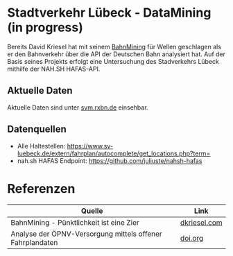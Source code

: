 # Stadtverkehr Lübeck - DataMining (in progress)
Bereits David Kriesel hat mit seinem [BahnMining](https://www.dkriesel.com/blog/2019/1229_video_und_folien_meines_36c3-vortrags_bahnmining) für Wellen geschlagen als er den Bahnverkehr über die API der Deutschen Bahn analysiert hat. Auf der Basis seines Projekts erfolgt eine Untersuchung des Stadverkehrs Lübeck mithilfe der NAH.SH HAFAS-API.

## Aktuelle Daten
Aktuelle Daten sind unter [svm.rxbn.de](https://svm.rxbn.de) einsehbar.

## Datenquellen
- Alle Haltestellen:
https://www.sv-luebeck.de/extern/fahrplan/autocomplete/get_locations.php?term=
- nah.sh HAFAS Endpoint:
https://github.com/juliuste/nahsh-hafas

# Referenzen
| Quelle | Link |
| ------ | ---- |
| BahnMining - Pünktlichkeit ist eine Zier | [dkriesel.com](https://www.dkriesel.com/blog/2019/1229_video_und_folien_meines_36c3-vortrags_bahnmining) |
| Analyse der ÖPNV-Versorgung mittels offener Fahrplandaten | [doi.org](https://doi.org/10.26084/12dfns-p026) |
